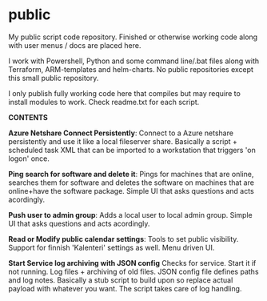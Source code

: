 # public
My public script code repository. Finished or otherwise working code along with user menus / docs are placed here. 

I work with Powershell, Python and some command line/.bat files along with Terraform, ARM-templates and helm-charts. No public repositories except this small public repository. 

I only publish fully working code here that compiles but may require to install modules to work. Check readme.txt for each script. 

**CONTENTS**

**Azure Netshare Connect Persistently**: Connect to a Azure netshare persistently and use it like a local fileserver share. Basically a script + scheduled task XML that can be imported to a workstation that triggers 'on logon' once. 

**Ping search for software and delete it**: Pings for machines that are online, searches them for software and deletes the software on machines that are online+have the software package. Simple UI that asks questions and acts acordingly. 

**Push user to admin group**: Adds a local user to local admin group. Simple UI that asks questions and acts acordingly. 

**Read or Modify public calendar settings**: Tools to set public visibility. Support for finnish 'Kalenteri' settings as well. Menu driven UI. 

**Start Service log archiving with JSON config** Checks for service. Start it if not running. Log files + archiving of old files. JSON config file defines paths and log notes.  Basically a stub script to build upon so replace actual payload with whatever you want. The script takes care of log handling.
